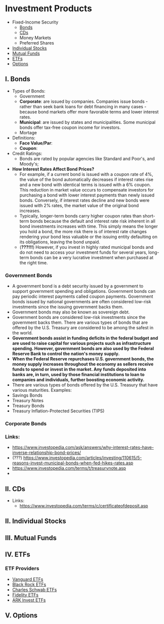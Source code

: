 # Investment Products
- Fixed-Income Security
  - [Bonds](#i-bonds)
  - [CDs](#ii-cds)
  - Money Markets
  - Preferred Shares
- [Individual Stocks](#i-individual-stocks)
- [Mutual Funds](#iii-mutual-funds)
- [ETFs](#iv-etfs)
- [Options](#v-Options)

## I. Bonds
- Types of Bonds:
  - Government
  - **Corporate**: are issued by companies. Companies issue bonds - rather than seek bank loans for debt financing in many cases - because bond markets offer more favorable terms and lower interest rates.
  - **Municipal**: are issued by states and municipalities. Some municipal bonds offer tax-free coupon income for investors.
  - Mortage
- Definitions:
  - **Face Value/Par**:
  - **Coupon**:
- Credit Ratings:
  - Bonds are rated by popular agencies like Standard and Poor's, and Moody's;
- **How Interest Rates Affect Bond Prices?**
  - For example, if a current bond is issued with a coupon rate of 4%, the value of the bond automatically decreases if interest rates rise and a new bond with identical terms is issued with a 6% coupon. This reduction in market value occurs to compensate investors for purchasing a bond with lower interest payments than newly issued bonds. Conversely, if interest rates decline and new bonds were issued with 2% rates, the market value of the original bond increases.
  - Typically, longer-term bonds carry higher coupon rates than short-term bonds because the default and interest rate risk inherent in all bond investments increases with time. This simply means the longer you hold a bond, the more risk there is of interest rate changes rendering your bond less valuable or the issuing entity defaulting on its obligations, leaving the bond unpaid.
  - (**???!!!**) However, if you invest in highly rated municipal bonds and do not need to access your investment funds for several years, long-term bonds can be a very lucrative investment when purchased at the right time.

### Government Bonds
- A government bond is a debt security issued by a government to support government spending and obligations. Government bonds can pay periodic interest payments called coupon payments. Government bonds issued by national governments are often considered low-risk investments since the issuing government backs them.
- Government bonds may also be known as sovereign debt.
- Government bonds are considered low-risk investments since the government backs them. There are various types of bonds that are offered by the U.S. Treasury are considered to be among the safest in the world.
- **Government bonds assist in funding deficits in the federal budget and are used to raise capital for various projects such as infrastructure spending. However, government bonds are also used by the Federal Reserve Bank to control the nation's money supply.**
- **When the Federal Reserve repurchases U.S. government bonds, the money supply increases throughout the economy as sellers receive funds to spend or invest in the market. Any funds deposited into banks are, in turn, used by those financial institutions to loan to companies and individuals, further boosting economic activity.**
- There are various types of bonds offered by the U.S. Treasury that have various maturities. Examples:
 - Savings Bonds
 - Treasury Notes
 - Treasury Bonds
 - Treasury Inflation-Protected Securities (TIPS)



### Corporate Bonds

### Links:
  - https://www.investopedia.com/ask/answers/why-interest-rates-have-inverse-relationship-bond-prices/
  - (???) https://www.investopedia.com/articles/investing/110615/5-reasons-invest-municipal-bonds-when-fed-hikes-rates.asp
  - https://www.investopedia.com/terms/t/treasurynote.asp
  - 

## II. CDs
- Links:
  - https://www.investopedia.com/terms/c/certificateofdeposit.asp
## II. Individual Stocks
## III. Mutual Funds
## IV. ETFs

### ETF Providers
- [Vanguard ETFs](https://investor.vanguard.com/etf)
- [Black Rock ETFs](https://www.blackrock.com/us/financial-professionals/products/investment-funds)
- [Charles Schwab ETFs](https://www.schwab.com/etfs)
- [Fidelity ETFs](https://www.fidelity.com/etfs/different-types-of-etfs)
- [ARK Invest ETFs](https://ark-funds.com/active-etfs)

## V. Options
